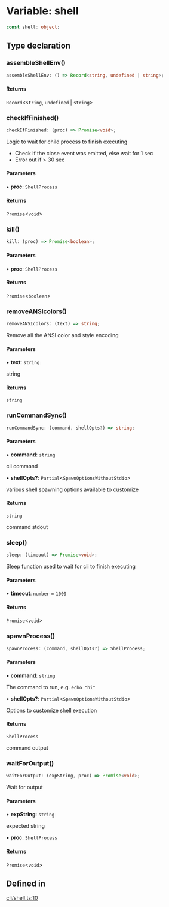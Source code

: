 # Variable: shell

```ts
const shell: object;
```

## Type declaration

### assembleShellEnv()

```ts
assembleShellEnv: () => Record<string, undefined | string>;
```

#### Returns

`Record`\<`string`, `undefined` \| `string`\>

### checkIfFinished()

```ts
checkIfFinished: (proc) => Promise<void>;
```

Logic to wait for child process to finish executing
- Check if the close event was emitted, else wait for 1 sec
- Error out if > 30 sec

#### Parameters

• **proc**: `ShellProcess`

#### Returns

`Promise`\<`void`\>

### kill()

```ts
kill: (proc) => Promise<boolean>;
```

#### Parameters

• **proc**: `ShellProcess`

#### Returns

`Promise`\<`boolean`\>

### removeANSIcolors()

```ts
removeANSIcolors: (text) => string;
```

Remove all the ANSI color and style encoding

#### Parameters

• **text**: `string`

string

#### Returns

`string`

### runCommandSync()

```ts
runCommandSync: (command, shellOpts?) => string;
```

#### Parameters

• **command**: `string`

cli command

• **shellOpts?**: `Partial`\<`SpawnOptionsWithoutStdio`\>

various shell spawning options available to customize

#### Returns

`string`

command stdout

### sleep()

```ts
sleep: (timeout) => Promise<void>;
```

Sleep function used to wait for cli to finish executing

#### Parameters

• **timeout**: `number` = `1000`

#### Returns

`Promise`\<`void`\>

### spawnProcess()

```ts
spawnProcess: (command, shellOpts?) => ShellProcess;
```

#### Parameters

• **command**: `string`

The command to run, e.g. `echo "hi"`

• **shellOpts?**: `Partial`\<`SpawnOptionsWithoutStdio`\>

Options to customize shell execution

#### Returns

`ShellProcess`

command output

### waitForOutput()

```ts
waitForOutput: (expString, proc) => Promise<void>;
```

Wait for output

#### Parameters

• **expString**: `string`

expected string

• **proc**: `ShellProcess`

#### Returns

`Promise`\<`void`\>

## Defined in

[cli/shell.ts:10](https://github.com/slackapi/node-slack-sdk/blob/main/packages/cli-test/src/cli/shell.ts#L10)
